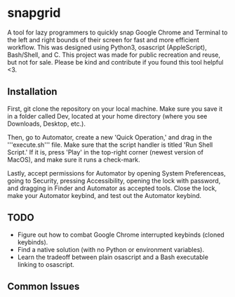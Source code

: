 # snapgrid

A tool for lazy programmers to quickly snap Google Chrome and Terminal to the left and right bounds of their screen for fast and more efficient workflow. This was designed using Python3, osascript (AppleScript), Bash/Shell, and C. This project was made for public recreation and reuse, but not for sale. Please be kind and contribute if you found this tool helpful <3.

## Installation

First, git clone the repository on your local machine. Make sure you save it in a folder called Dev, located at your home directory (where you see Downloads, Desktop, etc.).

Then, go to Automator, create a new 'Quick Operation,' and drag in the '''execute.sh''' file. Make sure that the script handler is titled 'Run Shell Script.' If it is, press 'Play' in the top-right corner (newest version of MacOS), and make sure it runs a check-mark.

Lastly, accept permissions for Automator by opening System Preferenceas, going to Security, pressing Accessibility, opening the lock with password, and dragging in Finder and Automator as accepted tools. Close the lock, make your Automator keybind, and test out the Automator keybind.

## TODO

- Figure out how to combat Google Chrome interrupted keybinds (cloned keybinds).
- Find a native solution (with no Python or environment variables).
- Learn the tradeoff between plain osascript and a Bash executable linking to osascript.

## Common Issues


